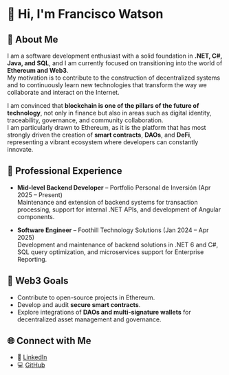 # 👋 Hi, I'm Francisco Watson  

## 🚀 About Me  
I am a software development enthusiast with a solid foundation in **.NET, C#, Java, and SQL**, and I am currently focused on transitioning into the world of **Ethereum and Web3**.  
My motivation is to contribute to the construction of decentralized systems and to continuously learn new technologies that transform the way we collaborate and interact on the Internet.  

I am convinced that **blockchain is one of the pillars of the future of technology**, not only in finance but also in areas such as digital identity, traceability, governance, and community collaboration.  
I am particularly drawn to Ethereum, as it is the platform that has most strongly driven the creation of **smart contracts**, **DAOs**, and **DeFi**, representing a vibrant ecosystem where developers can constantly innovate.  

## 💼 Professional Experience  
- **Mid-level Backend Developer** – Portfolio Personal de Inversión (Apr 2025 – Present)  
  Maintenance and extension of backend systems for transaction processing, support for internal .NET APIs, and development of Angular components.  

- **Software Engineer** – Foothill Technology Solutions (Jan 2024 – Apr 2025)  
  Development and maintenance of backend solutions in .NET 6 and C#, SQL query optimization, and microservices support for Enterprise Reporting.  

## 🎯 Web3 Goals  
- Contribute to open-source projects in Ethereum.  
- Develop and audit **secure smart contracts**.  
- Explore integrations of **DAOs and multi-signature wallets** for decentralized asset management and governance.  

## 🌐 Connect with Me  
- 💼 [LinkedIn](https://www.linkedin.com/in/franciscowatson/)  
- 💻 [GitHub](https://github.com/FranciscoWatson)  
